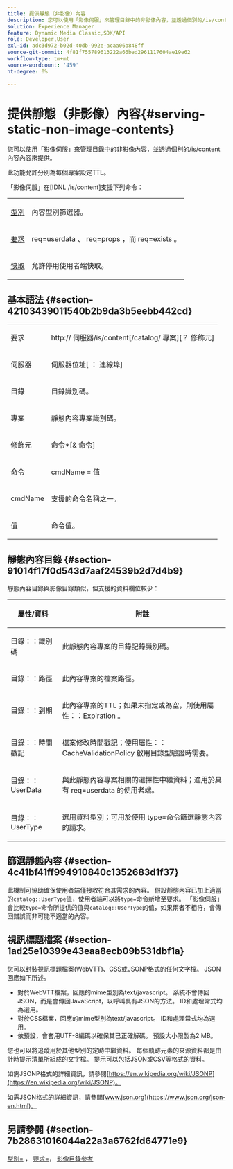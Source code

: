```yaml
---
title: 提供靜態（非影像）內容
description: 您可以使用「影像伺服」來管理目錄中的非影像內容，並透過個別的/is/content內容內容來提供。
solution: Experience Manager
feature: Dynamic Media Classic,SDK/API
role: Developer,User
exl-id: adc3d972-b02d-40db-992e-acaa06b848ff
source-git-commit: 4f81f755789613222a66bed2961117604ae19e62
workflow-type: tm+mt
source-wordcount: '459'
ht-degree: 0%

---
```


# 提供靜態（非影像）內容{#serving-static-non-image-contents}

您可以使用「影像伺服」來管理目錄中的非影像內容，並透過個別的/is/content內容內容來提供。

此功能允許分別為每個專案設定TTL。

「影像伺服」在[!DNL /is/content]支援下列命令：

<table id="simpletable_8A3AB1D1D20F4B6CBE86767E94735980"> 
 <tr class="strow"> 
  <td class="stentry"> <p> <a href="../../is-api/http-ref/image-serving-api-ref/c-http-protocol-reference/c-command-reference/r-type.md#reference-89094fd1c50c444eb082cd266769cccb" format="dita" scope="local">型別</a> </p> </td> 
  <td class="stentry"> <p>內容型別篩選器。 </p> </td> 
 </tr> 
 <tr class="strow"> 
  <td class="stentry"> <p> <a href="../../is-api/http-ref/image-serving-api-ref/c-http-protocol-reference/c-command-reference/r-req/r-req.md#reference-907cdb4a97034db7ad94695f25552e76" format="dita" scope="local">要求</a> </p> </td> 
  <td class="stentry"> <p> <span class="codeph"> req=userdata </span>、<span class="codeph"> req=props </span>，而<span class="codeph"> req=exists </span>。 </p> </td> 
 </tr> 
 <tr class="strow"> 
  <td class="stentry"> <p> <a href="../../is-api/http-ref/image-serving-api-ref/c-http-protocol-reference/c-command-reference/r-is-http-cache.md#reference-168189bee4ce4d1189d427891f22be2e" format="dita" scope="local">快取</a> </p> </td> 
  <td class="stentry"> <p>允許停用使用者端快取。 </p> </td> 
 </tr> 
</table>

## 基本語法 {#section-42103439011540b2b9da3b5eebb442cd}

<table id="simpletable_2F039A5BFA2C4E22B014F42ECBCDA0A2"> 
 <tr class="strow"> 
  <td class="stentry"> <p> <span class="codeph"> <span class="varname">要求</span> </span> </p> </td> 
  <td class="stentry"> <p> <span class="codeph"> <span class="filepath"> http:// <span class="varname">伺服器</span>/is/content[/catalog/ <span class="varname">專案</span>][？ <span class="varname">修飾元</span>] </span> </span> </p> </td> 
 </tr> 
 <tr class="strow"> 
  <td class="stentry"> <p> <span class="codeph"> <span class="varname">伺服器</span> </span> </p> </td> 
  <td class="stentry"> <p> <span class="codeph"> <span class="varname">伺服器位址</span>[ ： <span class="varname">連線埠</span>] </span> </p> </td> 
 </tr> 
 <tr class="strow"> 
  <td class="stentry"> <p> <span class="codeph"> <span class="varname">目錄</span> </span> </p> </td> 
  <td class="stentry"> <p>目錄識別碼。 </p> </td> 
 </tr> 
 <tr class="strow"> 
  <td class="stentry"> <p> <span class="codeph"> <span class="varname">專案</span> </span> </p> </td> 
  <td class="stentry"> <p>靜態內容專案識別碼。 </p> </td> 
 </tr> 
 <tr class="strow"> 
  <td class="stentry"> <p> <span class="codeph"> <span class="varname">修飾元</span> </span> </p> </td> 
  <td class="stentry"> <p> <span class="codeph"> <span class="varname">命令</span>*[&amp; <span class="varname">命令</span>] </span> </p> </td> 
 </tr> 
 <tr class="strow"> 
  <td class="stentry"> <p> <span class="codeph"> <span class="varname">命令</span> </span> </p> </td> 
  <td class="stentry"> <p> <span class="codeph"> <span class="varname"> cmdName </span>= <span class="varname">值</span> </span> </p> </td> 
 </tr> 
 <tr class="strow"> 
  <td class="stentry"> <p> <span class="codeph"> <span class="varname"> cmdName </span> </span> </p> </td> 
  <td class="stentry"> <p>支援的命令名稱之一。 </p> </td> 
 </tr> 
 <tr class="strow"> 
  <td class="stentry"> <p> <span class="codeph"> <span class="varname">值</span> </span> </p> </td> 
  <td class="stentry"> <p>命令值。 </p> </td> 
 </tr> 
</table>

## 靜態內容目錄 {#section-91014f17f0d543d7aaf24539b2d7d4b9}

靜態內容目錄與影像目錄類似，但支援的資料欄位較少：

<table id="table_71A565DF5EC94913AD35CB13B0C7A27D"> 
 <thead> 
  <tr> 
   <th colname="col1" class="entry"> <p>屬性/資料 </p> </th> 
   <th colname="col2" class="entry"> <p>附註 </p> </th> 
  </tr> 
 </thead>
 <tbody> 
  <tr> 
   <td colname="col1"> <p> <span class="codeph">目錄：：識別碼</span> </p> </td> 
   <td colname="col2"> <p>此靜態內容專案的目錄記錄識別碼。 </p> </td> 
  </tr> 
  <tr> 
   <td colname="col1"> <p> <span class="codeph">目錄：：路徑</span> </p> </td> 
   <td colname="col2"> <p>此內容專案的檔案路徑。 </p> </td> 
  </tr> 
  <tr> 
   <td colname="col1"> <p> <span class="codeph">目錄：：到期</span> </p> </td> 
   <td colname="col2"> <p>此內容專案的TTL；如果未指定或為空，則使用<span class="codeph">屬性：：Expiration </span>。 </p> </td> 
  </tr> 
  <tr> 
   <td colname="col1"> <p> <span class="codeph">目錄：：時間戳記</span> </p> </td> 
   <td colname="col2"> <p>檔案修改時間戳記；使用<span class="codeph">屬性：：CacheValidationPolicy </span>啟用目錄型驗證時需要。 </p> </td> 
  </tr> 
  <tr> 
   <td colname="col1"> <p> <span class="codeph">目錄：：UserData </span> </p> </td> 
   <td colname="col2"> <p>與此靜態內容專案相關的選擇性中繼資料；適用於具有<span class="codeph"> req=userdata </span>的使用者端。 </p> </td> 
  </tr> 
  <tr> 
   <td colname="col1"> <p> <span class="codeph">目錄：：UserType </span> </p> </td> 
   <td colname="col2"> <p>選用資料型別；可用於使用<span class="codeph"> type=命令</span>篩選靜態內容的請求。 </p> </td> 
  </tr> 
 </tbody> 
</table>

## 篩選靜態內容 {#section-4c41bf41ff994910840c1352683d1f37}

此機制可協助確保使用者端僅接收符合其需求的內容。 假設靜態內容已加上適當的`catalog::UserType`值，使用者端可以將`type=`命令新增至要求。 「影像伺服」會比較`type=`命令所提供的值與`catalog::UserType`的值，如果兩者不相符，會傳回錯誤而非可能不適當的內容。

## 視訊標題檔案 {#section-1ad25e10399e43eaa8ecb09b531dbf1a}

您可以封裝視訊標題檔案(WebVTT)、CSS或JSONP格式的任何文字檔。 JSON回應如下所述。

* 對於WebVTT檔案，回應的mime型別為text/javascript。 系統不會傳回JSON，而是會傳回JavaScript，以呼叫具有JSON的方法。 ID和處理常式均為選用。
* 對於CSS檔案，回應的mime型別為text/javascript。 ID和處理常式均為選用。
* 依預設，會套用UTF-8編碼以確保其已正確解碼。 預設大小限製為2 MB。

您也可以將追蹤用於其他型別的定時中繼資料。 每個軌跡元素的來源資料都是由計時提示清單所組成的文字檔。 提示可以包括JSON或CSV等格式的資料。

如需JSONP格式的詳細資訊，請參閱[https://en.wikipedia.org/wiki/JSONP](https://en.wikipedia.org/wiki/JSONP)。

如需JSON格式的詳細資訊，請參閱[www.json.org](https://www.json.org/json-en.html)。

## 另請參閱 {#section-7b28631016044a22a3a6762fd64771e9}

[型別=](../../is-api/http-ref/image-serving-api-ref/c-http-protocol-reference/c-command-reference/r-type.md#reference-89094fd1c50c444eb082cd266769cccb) ， [要求=](../../is-api/http-ref/image-serving-api-ref/c-http-protocol-reference/c-command-reference/r-req/r-req.md#reference-907cdb4a97034db7ad94695f25552e76)， [影像目錄參考](../../is-api/image-serving-api-ref/c-image-catalog-reference/c-image-catalog-reference.md#concept-e23d45ea3abe43119d5144e01c14b0b5)
